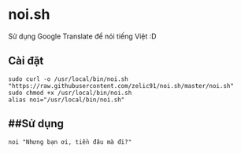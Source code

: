 # noi.sh
Sử dụng Google Translate để nói tiếng Việt :D

Cài đặt
------

```
sudo curl -o /usr/local/bin/noi.sh "https://raw.githubusercontent.com/zelic91/noi.sh/master/noi.sh"
sudo chmod +x /usr/local/bin/noi.sh
alias noi="/usr/local/bin/noi.sh"
```

##Sử dụng
------

```
noi "Nhưng bạn ơi, tiền đâu mà đi?"
```
